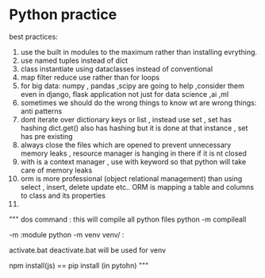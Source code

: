# Python practice
best practices:
1. use the built in modules to the maximum rather than installing evrything. 
2. use named tuples instead of dict
3. class instantiate using dataclasses instead of conventional
4. map filter reduce use rather than for loops
5. for big data: numpy , pandas ,scipy  are going to help ,consider them even in django, flask application not just for data science ,ai ,ml
6. sometimes we should do the wrong things to know wt are wrong things: anti patterns
7. dont iterate over dictionary keys or list , instead use set  , set has hashing dict.get() also has hashing but it is done at that instance , set has pre existing
8. always close the files which are opened to prevent unnecessary memory leaks , resource manager is hanging in there if it is nt closed  
9. with is a context manager , use with keyword so that python will take care of memory leaks
10. orm is more professional (object relational management) than using select , insert, delete update etc..  ORM is mapping a table and columns to class and its  properties
11. 

"""
dos command : this will compile all python files 
python -m compileall

-m :module
python -m venv venv/  : 

activate.bat
deactivate.bat will be used for venv

npm install(js) == pip install (in pytohn)
"""
